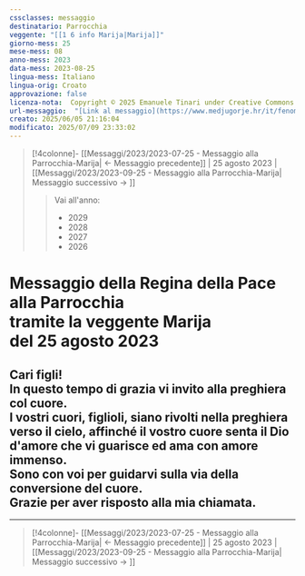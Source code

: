 ```yaml
---
cssclasses: messaggio
destinatario: Parrocchia
veggente: "[[1 6 info Marija|Marija]]"
giorno-mess: 25
mese-mess: 08
anno-mess: 2023
data-mess: 2023-08-25
lingua-mess: Italiano
lingua-orig: Croato
approvazione: false
licenza-nota:  Copyright © 2025 Emanuele Tinari under Creative Commons BY-NC-SA 4.0 https://creativecommons.org/licenses/by-nc-sa/4.0/
url-messaggio:  "[Link al messaggio](https://www.medjugorje.hr/it/fenomeno-di-medjugorje/messaggi-della-madonna/?datum=2023-8-25)"
creato: 2025/06/05 21:16:04
modificato: 2025/07/09 23:33:02
---
```


> [!4colonne]- [[Messaggi/2023/2023-07-25 - Messaggio alla Parrocchia-Marija| ← Messaggio precedente]] | 25 agosto 2023 | [[Messaggi/2023/2023-09-25 - Messaggio alla Parrocchia-Marija| Messaggio successivo → ]]
>> <span class="verde">Vai all'anno:</span>
>> - 2029
>> - 2028
>> - 2027
>> - 2026
>

# Messaggio della Regina della Pace<br>alla Parrocchia<br>tramite la veggente Marija<br>del 25 agosto 2023

## Cari figli!<br>In questo tempo di grazia vi invito alla preghiera col cuore.<br>I vostri cuori, figlioli, siano rivolti nella preghiera verso il cielo, affinché il vostro cuore senta il Dio d'amore che vi guarisce ed ama con amore immenso.<br>Sono con voi per guidarvi sulla via della conversione del cuore.<br>Grazie per aver risposto alla mia chiamata.

***

> [!4colonne]- [[Messaggi/2023/2023-07-25 - Messaggio alla Parrocchia-Marija| ← Messaggio precedente]] | 25 agosto 2023 | [[Messaggi/2023/2023-09-25 - Messaggio alla Parrocchia-Marija| Messaggio successivo → ]]

